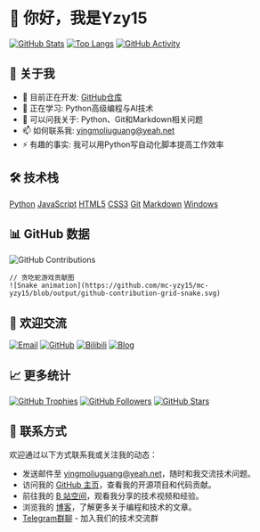 # 👋 你好，我是Yzy15

[![GitHub Stats](https://github-readme-stats.vercel.app/api?username=mc-yzy15&show_icons=true&theme=radical&include_all_commits=true&count_private=true)](https://github.com/mc-yzy15)
[![Top Langs](https://github-readme-stats.vercel.app/api/top-langs/?username=mc-yzy15&layout=compact&theme=radical&hide=html,css)](https://github.com/mc-yzy15)
[![GitHub Activity](https://github-readme-activity-graph.vercel.app/graph?username=mc-yzy15&theme=radical&area=true)](https://github.com/mc-yzy15)

## 🚀 关于我

- 🔭 目前正在开发: [GitHub仓库](https://github.com/mc-yzy15)
- 🌱 正在学习: Python高级编程与AI技术
- 💬 可以问我关于: Python、Git和Markdown相关问题
- 📫 如何联系我: [yingmoliuguang@yeah.net](mailto:yingmoliuguang@yeah.net)
- ⚡ 有趣的事实: 我可以用Python写自动化脚本提高工作效率

## 🛠️ 技术栈

[Python](https://img.shields.io/badge/-Python-3776AB?style=for-the-badge&logo=python&logoColor=white)
[JavaScript](https://img.shields.io/badge/-JavaScript-F7DF1E?style=for-the-badge&logo=javascript&logoColor=black)
[HTML5](https://img.shields.io/badge/-HTML5-E34F26?style=for-the-badge&logo=html5&logoColor=white)
[CSS3](https://img.shields.io/badge/-CSS3-1572B6?style=for-the-badge&logo=css3&logoColor=white)
[Git](https://img.shields.io/badge/-Git-F05032?style=for-the-badge&logo=git&logoColor=white)
[Markdown](https://img.shields.io/badge/-Markdown-000000?style=for-the-badge&logo=markdown&logoColor=white)
[Windows](https://img.shields.io/badge/-Windows-0078D6?style=for-the-badge&logo=windows&logoColor=white)

## 📊 GitHub 数据

![GitHub Contributions](https://github-readme-streak-stats.herokuapp.com/?user=mc-yzy15&theme=radical)

```text
// 贪吃蛇游戏贡献图
![Snake animation](https://github.com/mc-yzy15/mc-yzy15/blob/output/github-contribution-grid-snake.svg)
```

## 🤝 欢迎交流

  [![Email](https://img.shields.io/badge/Email-0078D4?style=for-the-badge&logo=microsoft-outlook&logoColor=white)](mailto:yingmoliuguang@yeah.net)
  [![GitHub](https://img.shields.io/badge/GitHub-181717?style=for-the-badge&logo=github&logoColor=white)](https://github.com/mc-yzy15)
  [![Bilibili](https://img.shields.io/badge/Bilibili-00A1D6?style=for-the-badge&logo=bilibili&logoColor=white)](https://space.bilibili.com/1338637552)
  [![Blog](https://img.shields.io/badge/Blog-21759B?style=for-the-badge&logo=wordpress&logoColor=white)](https://home159263.wordpress.com/)

## 📈 更多统计

[![GitHub Trophies](https://github-profile-trophy.vercel.app/?username=mc-yzy15&theme=radical&row=1)](https://github.com/mc-yzy15)
[![GitHub Followers](https://img.shields.io/github/followers/mc-yzy15?style=social)](https://github.com/mc-yzy15)
[![GitHub Stars](https://img.shields.io/github/stars/mc-yzy15?style=social)](https://github.com/mc-yzy15)

## 🤝 联系方式

欢迎通过以下方式联系我或关注我的动态：

- 发送邮件至 [yingmoliuguang@yeah.net](mailto:yingmoliuguang@yeah.net)，随时和我交流技术问题。
- 访问我的 [GitHub 主页](https://github.com/mc-yzy15)，查看我的开源项目和代码贡献。
- 前往我的 [B 站空间](https://space.bilibili.com/1338637552)，观看我分享的技术视频和经验。
- 浏览我的 [博客](https://home159263.wordpress.com/)，了解更多关于编程和技术的文章。
- [Telegram群聊](https://t.me/yzyfsq) - 加入我们的技术交流群
